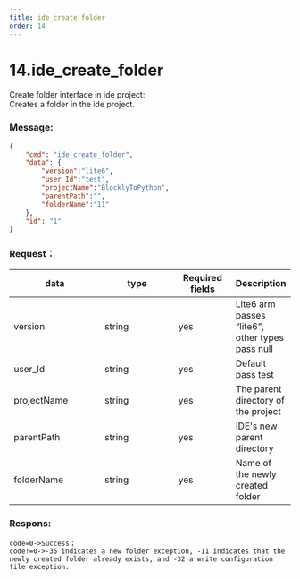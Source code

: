```yaml
---
title: ide_create_folder
order: 14
---
```

# 14.ide_create_folder

 

Create folder interface in ide project:\
Creates a folder in the ide project.

### Message:  

```json
{
    "cmd": "ide_create_folder",
    "data": {
        "version":"lite6",
        "user_Id":"test",
        "projectName":"BlocklyToPython",
        "parentPath":"",
        "folderName":"11"
    },
    "id": "1"
}
```




### Request：    



<table><thead><tr><th width="148">data</th><th width="118">type</th><th width="87">Required fields</th><th>Description</th></tr></thead><tbody><tr><td>version</td><td>string</td><td>yes</td><td>Lite6 arm passes “lite6”, other types pass null</td></tr><tr><td>user_Id</td><td>string</td><td>yes</td><td>Default pass test</td></tr><tr><td>projectName</td><td>string</td><td>yes</td><td>The parent directory of the project</td></tr><tr><td>parentPath</td><td>string</td><td>yes</td><td>IDE's new parent directory</td></tr><tr><td>folderName</td><td>string</td><td>yes</td><td>Name of the newly created folder</td></tr></tbody></table>




### Respons:     

```
code=0->Success；
code!=0->-35 indicates a new folder exception, -11 indicates that the newly created folder already exists, and -32 a write configuration file exception.
```


